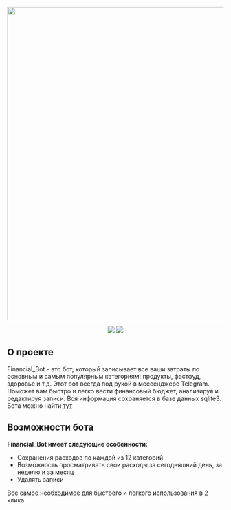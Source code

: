 <p align="center">
      <img src="https://i.ibb.co/60YjBZB/image.jpg" width="726">
</p>

<p align="center">
      <img src="https://img.shields.io/badge/Python-3.9.12-blue">
      <img src="https://img.shields.io/badge/Aiogram-2.23.1-blue">
</p>

## О проекте
Financial_Bot - это бот, который записывает все ваши затраты по основным и самым популярным категориям: продукты, фастфуд, здоровье и т.д. 
Этот бот всегда под рукой в мессенджере Telegram. Поможет вам быстро и легко вести финансовый бюджет, анализируя и редактируя записи.
Вся информация сохраняется в базе данных sqlite3. Бота можно найти [тут](https://t.me/Financial3012_bot)

## Возможности бота
**Financial_Bot имеет следующие особенности:**
+ Сохранения расходов по каждой из 12 категорий
+ Возможность просматривать свои расходы за сегодняшний день, за неделю и за месяц
+ Удалять записи

Все самое необходимое для быстрого и легкого использования в 2 клика
